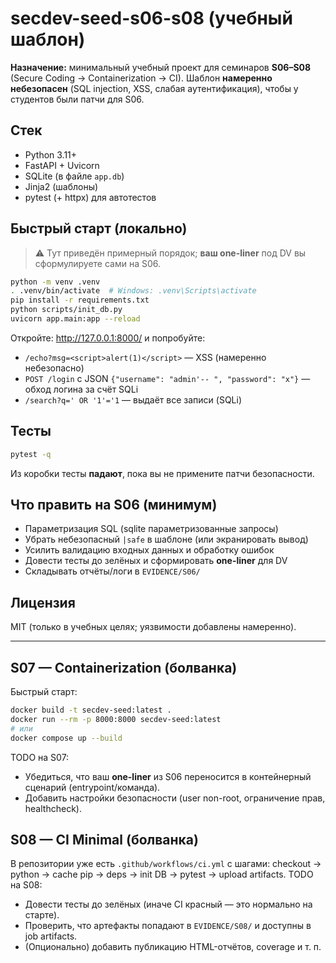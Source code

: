
# secdev-seed-s06-s08 (учебный шаблон)

**Назначение:** минимальный учебный проект для семинаров **S06–S08** (Secure Coding → Containerization → CI).
Шаблон **намеренно небезопасен** (SQL injection, XSS, слабая аутентификация), чтобы у студентов были патчи для S06.

## Стек
- Python 3.11+
- FastAPI + Uvicorn
- SQLite (в файле `app.db`)
- Jinja2 (шаблоны)
- pytest (+ httpx) для автотестов

## Быстрый старт (локально)
> ⚠️ Тут приведён примерный порядок; **ваш one-liner** под DV вы сформулируете сами на S06.

```bash
python -m venv .venv
. .venv/bin/activate  # Windows: .venv\Scripts\activate
pip install -r requirements.txt
python scripts/init_db.py
uvicorn app.main:app --reload
```

Откройте: http://127.0.0.1:8000/  и попробуйте:

- `/echo?msg=<script>alert(1)</script>` — XSS (намеренно небезопасно)
- `POST /login` с JSON `{"username": "admin'-- ", "password": "x"}` — обход логина за счёт SQLi
- `/search?q=' OR '1'='1` — выдаёт все записи (SQLi)

## Тесты
```bash
pytest -q
```
Из коробки тесты **падают**, пока вы не примените патчи безопасности.

## Что править на S06 (минимум)
- Параметризация SQL (sqlite параметризованные запросы)
- Убрать небезопасный `|safe` в шаблоне (или экранировать вывод)
- Усилить валидацию входных данных и обработку ошибок
- Довести тесты до зелёных и сформировать **one-liner** для DV
- Складывать отчёты/логи в `EVIDENCE/S06/`

## Лицензия
MIT (только в учебных целях; уязвимости добавлены намеренно).


---

## S07 — Containerization (болванка)
Быстрый старт:
```bash
docker build -t secdev-seed:latest .
docker run --rm -p 8000:8000 secdev-seed:latest
# или
docker compose up --build
```
TODO на S07:
- Убедиться, что ваш **one-liner** из S06 переносится в контейнерный сценарий (entrypoint/команда).
- Добавить настройки безопасности (user non-root, ограничение прав, healthcheck).

## S08 — CI Minimal (болванка)
В репозитории уже есть `.github/workflows/ci.yml` с шагами: checkout → python → cache pip → deps → init DB → pytest → upload artifacts.
TODO на S08:
- Довести тесты до зелёных (иначе CI красный — это нормально на старте).
- Проверить, что артефакты попадают в `EVIDENCE/S08/` и доступны в job artifacts.
- (Опционально) добавить публикацию HTML-отчётов, coverage и т. п.


